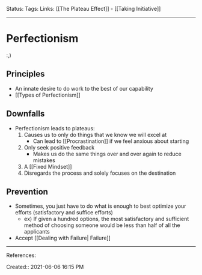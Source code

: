 Status:
Tags:
Links: [[The Plateau Effect]] - [[Taking Initiative]]
___
# Perfectionism
:,)
## Principles
- An innate desire to do work to the best of our capability
- [[Types of Perfectionism]]
## Downfalls 
- Perfectionism leads to plateaus:
	1. Causes us to only do things that we know we will excel at
		- Can lead to [[Procrastination]] if we feel anxious about starting
	1. Only seek positive feedback
		- Makes us do the same things over and over again to reduce mistakes
	2. A [[Fixed Mindset]]
	3. Disregards the process and solely focuses on the destination
## Prevention
- Sometimes, you just have to do what is enough to best optimize your efforts (satisfactory and suffice efforts)
	- ex) If given a hundred options, the most satisfactory and sufficient method of choosing someone would be less than half of all the applicants
- Accept [[Dealing with Failure| Failure]]
___
References:

Created:: 2021-06-06 16:15 PM